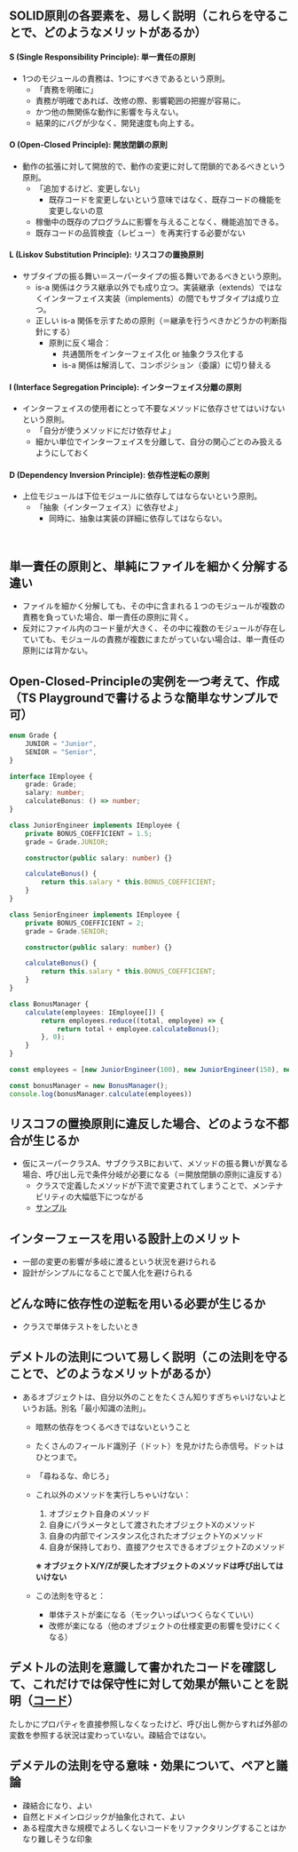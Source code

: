 ## SOLID原則の各要素を、易しく説明（これらを守ることで、どのようなメリットがあるか）
#### S (Single Responsibility Principle): 単一責任の原則
- 1つのモジュールの責務は、1つにすべきであるという原則。
  - 「責務を明確に」
  - 責務が明確であれば、改修の際、影響範囲の把握が容易に。
  - かつ他の無関係な動作に影響を与えない。
  - 結果的にバグが少なく、開発速度も向上する。
#### O (Open-Closed Principle): 開放閉鎖の原則
- 動作の拡張に対して開放的で、動作の変更に対して閉鎖的であるべきという原則。
  - 「追加するけど、変更しない」
    - 既存コードを変更しないという意味ではなく、既存コードの機能を変更しないの意
  - 稼働中の既存のプログラムに影響を与えることなく、機能追加できる。
  - 既存コードの品質検査（レビュー）を再実行する必要がない
#### L (Liskov Substitution Principle): リスコフの置換原則
- サブタイプの振る舞い＝スーパータイプの振る舞いであるべきという原則。
  - is-a 関係はクラス継承以外でも成り立つ。実装継承（extends）ではなくインターフェイス実装（implements）の間でもサブタイプは成り立つ。
  - 正しい is-a 関係を示すための原則（＝継承を行うべきかどうかの判断指針にする）
    - 原則に反く場合：
      - 共通箇所をインターフェイス化 or 抽象クラス化する
      - is-a 関係は解消して、コンポジション（委譲）に切り替える
#### I (Interface Segregation Principle): インターフェイス分離の原則
- インターフェイスの使用者にとって不要なメソッドに依存させてはいけないという原則。
  - 「自分が使うメソッドにだけ依存せよ」
  - 細かい単位でインターフェイスを分離して、自分の関心ごとのみ扱えるようにしておく
#### D (Dependency Inversion Principle): 依存性逆転の原則
- 上位モジュールは下位モジュールに依存してはならないという原則。
  - 「抽象（インターフェイス）に依存せよ」
    - 同時に、抽象は実装の詳細に依存してはならない。

<br>

## 単一責任の原則と、単純にファイルを細かく分解する違い
- ファイルを細かく分解しても、その中に含まれる１つのモジュールが複数の責務を負っていた場合、単一責任の原則に背く。
- 反対にファイル内のコード量が大きく、その中に複数のモジュールが存在していても、モジュールの責務が複数にまたがっていない場合は、単一責任の原則には背かない。

## Open-Closed-Principleの実例を一つ考えて、作成（TS Playgroundで書けるような簡単なサンプルで可）
```typescript
enum Grade {
    JUNIOR = "Junior",
    SENIOR = "Senior",
}

interface IEmployee {
    grade: Grade;
    salary: number;
    calculateBonus: () => number;
}

class JuniorEngineer implements IEmployee {
    private BONUS_COEFFICIENT = 1.5;
    grade = Grade.JUNIOR;

    constructor(public salary: number) {}

    calculateBonus() {
        return this.salary * this.BONUS_COEFFICIENT;
    }
}

class SeniorEngineer implements IEmployee {
    private BONUS_COEFFICIENT = 2;
    grade = Grade.SENIOR;

    constructor(public salary: number) {}

    calculateBonus() {
        return this.salary * this.BONUS_COEFFICIENT;
    }
}

class BonusManager {
    calculate(employees: IEmployee[]) {
        return employees.reduce((total, employee) => {
            return total + employee.calculateBonus();
        }, 0);
    }
}

const employees = [new JuniorEngineer(100), new JuniorEngineer(150), new SeniorEngineer(300)];

const bonusManager = new BonusManager();
console.log(bonusManager.calculate(employees))
```

## リスコフの置換原則に違反した場合、どのような不都合が生じるか
- 仮にスーパークラスA、サブクラスBにおいて、メソッドの振る舞いが異なる場合、呼び出し元で条件分岐が必要になる（＝開放閉鎖の原則に違反する）
  - クラスで定義したメソッドが下流で変更されてしまうことで、メンテナビリティの大幅低下につながる
  - [サンプル](https://zenn.dev/chida/articles/5373e135be11f0)

## インターフェースを用いる設計上のメリット
- 一部の変更の影響が多岐に渡るという状況を避けられる
- 設計がシンプルになることで属人化を避けられる

## どんな時に依存性の逆転を用いる必要が生じるか
- クラスで単体テストをしたいとき

## デメトルの法則について易しく説明（この法則を守ることで、どのようなメリットがあるか）
- あるオブジェクトは、自分以外のことをたくさん知りすぎちゃいけないよというお話。別名「最小知識の法則」。
  - 暗黙の依存をつくるべきではないということ
  - たくさんのフィールド識別子（ドット）を見かけたら赤信号。ドットはひとつまで。
  - 「尋ねるな、命じろ」
  - これ以外のメソッドを実行しちゃいけない：
    1. オブジェクト自身のメソッド
    2. 自身にパラメータとして渡されたオブジェクトXのメソッド
    3. 自身の内部でインスタンス化されたオブジェクトYのメソッド
    4. 自身が保持しており、直接アクセスできるオブジェクトZのメソッド

    **※ オブジェクトX/Y/Zが戻したオブジェクトのメソッドは呼び出してはいけない**
  - この法則を守ると：
    - 単体テストが楽になる（モックいっぱいつくらなくていい）
    - 改修が楽になる（他のオブジェクトの仕様変更の影響を受けにくくなる）

## デメトルの法則を意識して書かれたコードを確認して、これだけでは保守性に対して効果が無いことを説明（[コード](https://www.typescriptlang.org/play?#code/MYGwhgzhAEAKCuAnYALSBTaBvAsAKGmgAdEBLANzABdMB9eCdRASQBMAuaCKsgOwHN8hEhWp0SAe1bxgVNp259BBaMAm9FMqhMQAKBk3lcepAQBpiiKVqOLT-AJTYhhV1RSkIAOnqMWraABeaAN-F1dod08fSWlZNiDLa3jWFwBffBcAeizoQAbTQC65QBgGQGUGQDEGQBCGQGMGQDMGfnQqGkQsxkamQCSGQCztQEr-QHUGGsAhBkAlBkAYhkAHBkBxhkBDhkAJhkBrhkA7BkBVm0BxJUBrBkB7BkBVBMBZ5V7APwZAbQZAZIZACIZAWwZAQH-AWAYXIngAIxBSYGh6qhC-Nl0nXBUIxANJC8SIeby+QypFQZFT3J4vLgNT6Q3SkVi-cJuME+UIJYJo9J3R7PV7vJJxOSsH7Of6uQFUYGg6K0WI2KGEGHCYkI1rktmo9E0iKEKLg1kpRIE6H4NJAA)）
たしかにプロパティを直接参照しなくなったけど、呼び出し側からすれば外部の変数を参照する状況は変わっていない。疎結合ではない。

## デメテルの法則を守る意味・効果について、ペアと議論
- 疎結合になり、よい
- 自然とドメインロジックが抽象化されて、よい
- ある程度大きな規模でよろしくないコードをリファクタリングすることはかなり難しそうな印象